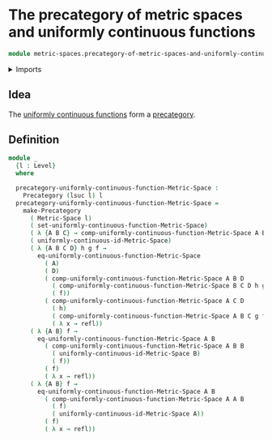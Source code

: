 # The precategory of metric spaces and uniformly continuous functions

```agda
module metric-spaces.precategory-of-metric-spaces-and-uniformly-continuous-functions where
```

<details><summary>Imports</summary>

```agda
open import category-theory.precategories

open import foundation.identity-types
open import foundation.universe-levels

open import metric-spaces.metric-spaces
open import metric-spaces.uniformly-continuous-functions-metric-spaces
```

</details>

## Idea

The
[uniformly continuous functions](metric-spaces.uniformly-continuous-functions-metric-spaces.md)
form a [precategory](category-theory.precategories.md).

## Definition

```agda
module _
  {l : Level}
  where

  precategory-uniformly-continuous-function-Metric-Space :
    Precategory (lsuc l) l
  precategory-uniformly-continuous-function-Metric-Space =
    make-Precategory
      ( Metric-Space l)
      ( set-uniformly-continuous-function-Metric-Space)
      ( λ {A B C} → comp-uniformly-continuous-function-Metric-Space A B C)
      ( uniformly-continuous-id-Metric-Space)
      ( λ {A B C D} h g f →
        eq-uniformly-continuous-function-Metric-Space
          ( A)
          ( D)
          ( comp-uniformly-continuous-function-Metric-Space A B D
            ( comp-uniformly-continuous-function-Metric-Space B C D h g)
            ( f))
          ( comp-uniformly-continuous-function-Metric-Space A C D
            ( h)
            ( comp-uniformly-continuous-function-Metric-Space A B C g f))
            ( λ x → refl))
      ( λ {A B} f →
        eq-uniformly-continuous-function-Metric-Space A B
          ( comp-uniformly-continuous-function-Metric-Space A B B
            ( uniformly-continuous-id-Metric-Space B)
            ( f))
          ( f)
          ( λ x → refl))
      ( λ {A B} f →
        eq-uniformly-continuous-function-Metric-Space A B
          ( comp-uniformly-continuous-function-Metric-Space A A B
            ( f)
            ( uniformly-continuous-id-Metric-Space A))
          ( f)
          ( λ x → refl))
```
